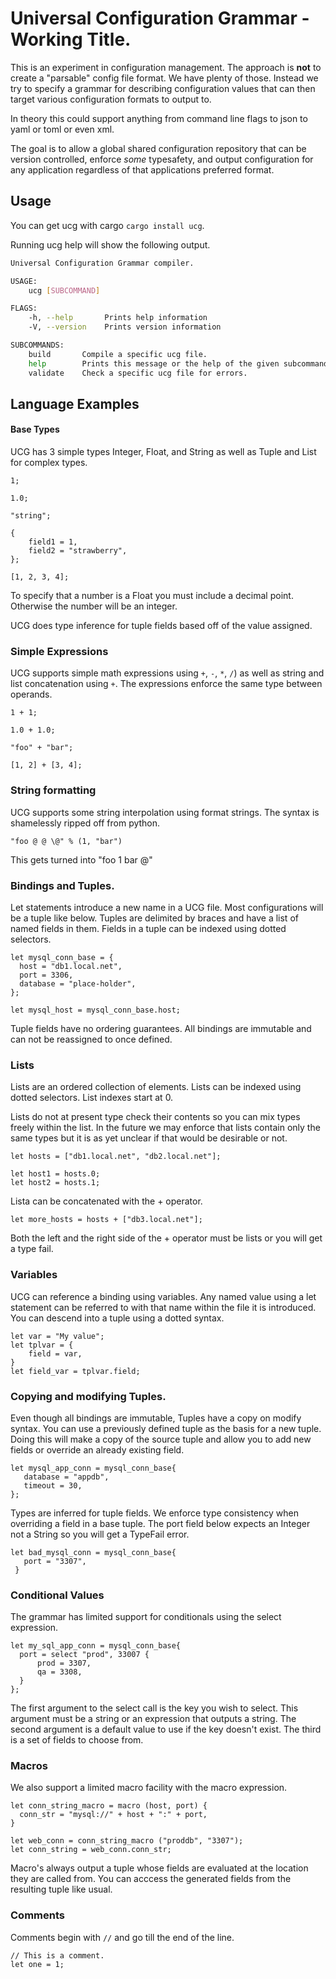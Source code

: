 # Universal Configuration Grammar - Working Title.

This is an experiment in configuration management. The approach is **not**
to create a "parsable" config file format.  We have plenty of
those. Instead we try to specify a grammar for describing
configuration values that can then target various configuration
formats to output to.

In theory this could support anything from command line flags to json
to yaml or toml or even xml.

The goal is to allow a global shared configuration repository that can
be version controlled, enforce _some_ typesafety, and output
configuration for any application regardless of that applications
preferred format.

## Usage

You can get ucg with cargo `cargo install ucg`.

Running ucg help will show the following output.

```sh
Universal Configuration Grammar compiler.

USAGE:
    ucg [SUBCOMMAND]

FLAGS:
    -h, --help       Prints help information
    -V, --version    Prints version information

SUBCOMMANDS:
    build       Compile a specific ucg file.
    help        Prints this message or the help of the given subcommand(s)
    validate    Check a specific ucg file for errors.
```

## Language Examples

#### Base Types

UCG has 3 simple types Integer, Float, and String as well as Tuple and List for complex
types.

    1;
    
    1.0;
    
    "string";
    
    {
        field1 = 1,
        field2 = "strawberry",
    };

    [1, 2, 3, 4];

To specify that a number is a Float you must include a decimal point. Otherwise
the number will be an integer.

UCG does type inference for tuple fields based
off of the value assigned.

### Simple Expressions

UCG supports simple math expressions using `+`, `-`, `*`, `/`) as well as string
and list concatenation using `+`. The expressions enforce the same type between operands.

    1 + 1;
    
    1.0 + 1.0;
    
    "foo" + "bar";
    
    [1, 2] + [3, 4];

### String formatting

UCG supports some string interpolation using format strings. The syntax is
shamelessly ripped off from python.

    "foo @ @ \@" % (1, "bar")

This gets turned into "foo 1 bar @"

### Bindings and Tuples.

Let statements introduce a new name in a UCG file. Most configurations
will be a tuple like below. Tuples are delimited by braces and have a list
of named fields in them. Fields in a tuple can be indexed using dotted selectors.

    let mysql_conn_base = {
      host = "db1.local.net",
      port = 3306,
      database = "place-holder",
    };

    let mysql_host = mysql_conn_base.host;

Tuple fields have no ordering guarantees. All bindings are immutable and
can not be reassigned to once defined.

### Lists

Lists are an ordered collection of elements. Lists can be indexed using dotted selectors. List indexes start at 0.

Lists do not at present type check their contents so you can mix types freely within the list. In the future we may enforce that lists contain only the same types but it
is as yet unclear if that would be desirable or not.

    let hosts = ["db1.local.net", "db2.local.net"];

    let host1 = hosts.0;
    let host2 = hosts.1;

Lista can be concatenated with the + operator.

    let more_hosts = hosts + ["db3.local.net"];

Both the left and the right side of the + operator must be lists or you will get a type fail.

### Variables

UCG can reference a binding using variables. Any named value using
a let statement can be referred to with that name within the file it
is introduced. You can descend into a tuple using a dotted syntax.

    let var = "My value";
    let tplvar = {
        field = var,
    }
    let field_var = tplvar.field;

### Copying and modifying Tuples.

Even though all bindings are immutable, Tuples have a copy on modify syntax.
You can use a previously defined tuple as the basis for a new tuple. Doing this
will make a copy of the source tuple and allow you to add new fields
or override an already existing field.

    let mysql_app_conn = mysql_conn_base{
       database = "appdb",
       timeout = 30,
    };

Types are inferred for tuple fields. We enforce type consistency when
overriding a field in a base tuple. The port field below expects an
Integer not a String so you will get a TypeFail error.


    let bad_mysql_conn = mysql_conn_base{
       port = "3307",
     }

### Conditional Values

The grammar has limited support for conditionals using the select expression.

    let my_sql_app_conn = mysql_conn_base{
      port = select "prod", 33007 {
          prod = 3307,
          qa = 3308,
      }
    };

The first argument to the select call is the key you wish to
select. This argument must be a string or an expression that outputs a
string. The second argument is a default value to use if the key
doesn't exist. The third is a set of fields to choose from.

### Macros

We also support a limited macro facility with the macro expression.

    let conn_string_macro = macro (host, port) {
      conn_str = "mysql://" + host + ":" + port,
    }
    
    let web_conn = conn_string_macro ("proddb", "3307");
    let conn_string = web_conn.conn_str;

Macro's always output a tuple whose fields are evaluated at the location they
are called from. You can acccess the generated fields from the resulting tuple
like usual.

### Comments

Comments begin with `//` and go till the end of the line.

    // This is a comment.
    let one = 1;
